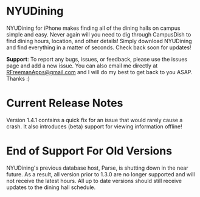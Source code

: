 # NYUDining
NYUDining for iPhone makes finding all of the dining halls on campus simple and easy. Never again will you need to dig through CampusDish to find dining hours, location, and other details! Simply download NYUDining and find everything in a matter of seconds. Check back soon for updates!

**Support**: To report any bugs, issues, or feedback, please use the issues page and add a new issue. You can also email me directly at RFreemanApps@gmail.com and I will do my best to get back to you ASAP. Thanks :)

# Current Release Notes
Version 1.4.1 contains a quick fix for an issue that would rarely cause a crash. It also introduces (beta) support for viewing information offline!

# End of Support For Old Versions
NYUDining's previous database host, Parse, is shutting down in the near future. As a result, all version prior to 1.3.0 are no longer supported and will not receive the latest hours. All up to date versions should still receive updates to the dining hall schedule.
